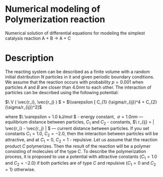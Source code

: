 # Numerical modeling of Polymerization reaction
Numerical solution of differential equations for modeling the simplest catalysis reaction A + B $\to$ A + C

# Description
The reacting system can be described as a finite volume with a random initial distribution $N$ particles in 
it and given periodic boundary conditions. We assume that the reaction occurs with probability $p = 0.001$ when 
particles $A$ and $B$ are closer than $4.0 nm$ to each other. The interaction of particles can be described 
using the following potential:

$\ V ( \vec{r_i}, \vec{r_j} ) $ 
= $\\varepsilon [ C_{1} (\sigma/r_{ij})^4 + C_{2} (\sigma/r_{ij})^2]$

where $\ \varepsilon = 1.0 kJ/mol $ - energy constant,
 $\ \sigma = 1.0 nm$ — equilibrium distance between particles, $C_{1}$ and $C_{2}$ - constants,
$\ r_{ij} = | \vec{r_i} - \vec{r_j} | $ — current distance between particles. If you set constants $C_1 = 1.0$, $C_2 = -2.0$, then the interaction between particles will be attractive, and at $C_1 = 0$, $C_2 = 1$ - repulsive. Let us assume that the reaction product $C$ polymerizes. Then the result of the reaction will be a polymer consisting of molecules of the type $C$. To describe the polymerization process, it is proposed to use a potential with attractive constants ($C_1 = 1.0$ and $C_2 = -2.0$) if both particles are of type $C$ and repulsive ($C_1 = 0$ and $C_2 = 1$) otherwise.
